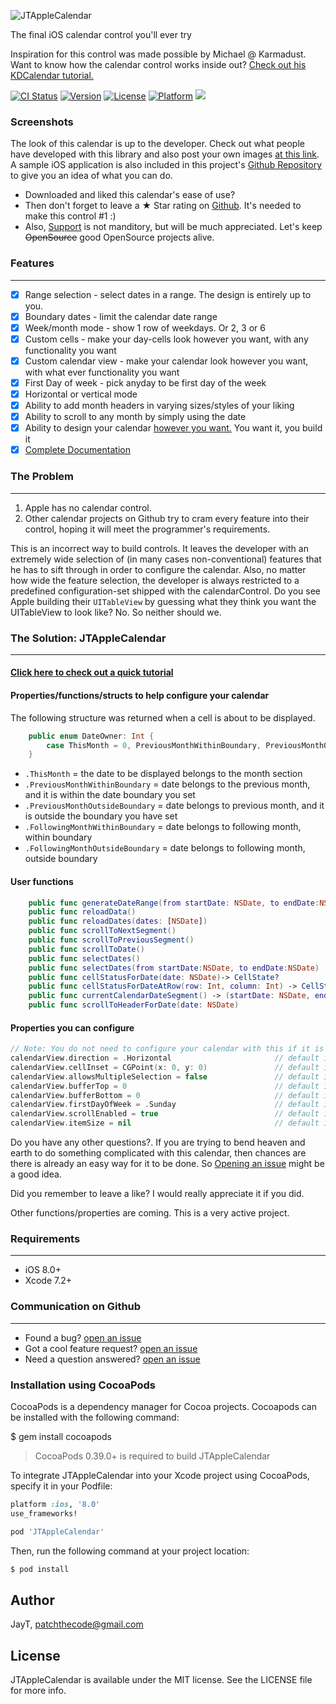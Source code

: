 ![JTAppleCalendar](Images/JTAppleCalendar.jpg)

The final iOS calendar control you'll ever try


Inspiration for this control was made possible by Michael @ Karmadust. Want to know how the calendar control works inside out? [Check out his KDCalendar tutorial.](http://blog.karmadust.com/lets-create-a-calendar-using-a-uicollectionview/)


[![CI Status](http://img.shields.io/travis/patchthecode/JTAppleCalendar.svg?style=flat)](https://travis-ci.org/patchthecode/JTAppleCalendar) [![Version](https://img.shields.io/cocoapods/v/JTAppleCalendar.svg?style=flat)](http://cocoapods.org/pods/JTAppleCalendar) [![License](https://img.shields.io/cocoapods/l/JTAppleCalendar.svg?style=flat)](http://cocoapods.org/pods/JTAppleCalendar) [![Platform](https://img.shields.io/cocoapods/p/JTAppleCalendar.svg?style=flat)](http://cocoapods.org/pods/JTAppleCalendar)
[![](https://www.paypalobjects.com/webstatic/en_US/btn/btn_donate_74x21.png)](https://salt.bountysource.com/teams/jtapplecalendar)

### **Screenshots**
The look of this calendar is up to the developer. Check out what people have developed with this library and also post your own images [at this link](https://github.com/patchthecode/JTAppleCalendar/issues/2). A sample iOS application is also included in this project's [Github Repository](https://github.com/patchthecode/JTAppleCalendar) to give you an idea of what you can do.

* Downloaded and liked this calendar's ease of use?
* Then don't forget to leave a ★ Star rating on [Github](https://github.com/patchthecode/JTAppleCalendar). It's needed to make this control #1 :)
* Also, [Support](https://salt.bountysource.com/teams/jtapplecalendar) is not manditory, but will be much appreciated. Let's keep ~~OpenSource~~ good OpenSource projects alive.

### **Features**
---

- [x] Range selection - select dates in a range. The design is entirely up to you.
- [x] Boundary dates - limit the calendar date range
- [x] Week/month mode - show 1 row of weekdays. Or 2, 3 or 6
- [x] Custom cells - make your day-cells look however you want, with any functionality you want
- [x] Custom calendar view - make your calendar look however you want, with what ever functionality you want
- [x] First Day of week - pick anyday to be first day of the week
- [x] Horizontal or vertical mode
- [x] Ability to add month headers in varying sizes/styles of your liking
- [x] Ability to scroll to any month by simply using the date
- [x] Ability to design your calendar [however you want.](https://github.com/patchthecode/JTAppleCalendar/issues/2) You want it, you build it
- [x] [Complete Documentation](http://cocoadocs.org/docsets/JTAppleCalendar)

### **The Problem**
---

1. Apple has no calendar control.
2. Other calendar projects on Github try to cram every feature into their control, hoping it will meet the programmer's requirements.

This is an incorrect way to build controls. It leaves the developer with an extremely wide selection of (in many cases non-conventional) features that he has to sift through in order to configure the calendar. Also, no matter how wide the feature selection, the developer is always restricted to a predefined configuration-set shipped with the calendarControl.  Do you see Apple building their `UITableView` by guessing what they think you want the UITableView to look like? No. So neither should we. 

### **The Solution: JTAppleCalendar**
---

#### [Click here to check out a quick tutorial](https://github.com/patchthecode/JTAppleCalendar/wiki)

#### Properties/functions/structs to help configure your calendar


The following structure was returned when a cell is about to be displayed.

```swift
    public enum DateOwner: Int {
        case ThisMonth = 0, PreviousMonthWithinBoundary, PreviousMonthOutsideBoundary, FollowingMonthWithinBoundary, FollowingMonthOutsideBoundary
    }
```


* `.ThisMonth` = the date to be displayed belongs to the month section
* `.PreviousMonthWithinBoundary` = date belongs to the previous month, and it is within the date boundary you set
* `.PreviousMonthOutsideBoundary` = date belongs to previous month, and it is outside the boundary you have set
* `.FollowingMonthWithinBoundary` = date belongs to following month, within boundary
* `.FollowingMonthOutsideBoundary` = date belongs to following month, outside boundary

#### User functions

```swift
    public func generateDateRange(from startDate: NSDate, to endDate:NSDate)-> [NSDate]
    public func reloadData()
    public func reloadDates(dates: [NSDate])
    public func scrollToNextSegment() 
    public func scrollToPreviousSegment()
    public func scrollToDate()
    public func selectDates()
    public func selectDates(from startDate:NSDate, to endDate:NSDate)
    public func cellStatusForDate(date: NSDate)-> CellState?
    public func cellStatusForDateAtRow(row: Int, column: Int) -> CellState?
    public func currentCalendarDateSegment() -> (startDate: NSDate, endDate: NSDate)
    public func scrollToHeaderForDate(date: NSDate)
```

#### Properties you can configure
```swift
// Note: You do not need to configure your calendar with this if it is already the default
calendarView.direction = .Horizontal                       // default is horizontal
calendarView.cellInset = CGPoint(x: 0, y: 0)               // default is (3,3)
calendarView.allowsMultipleSelection = false               // default is false
calendarView.bufferTop = 0                                 // default is 0. - still work in progress on this
calendarView.bufferBottom = 0                              // default is 0. - still work in progress on this
calendarView.firstDayOfWeek = .Sunday                      // default is Sunday
calendarView.scrollEnabled = true                          // default is true
calendarView.itemSize = nil                                // default is nil. Use a value here to change the size of your cells
```

Do you have any other questions?. If you are trying to bend heaven and earth to do something complicated with this calendar, then chances are there is already an easy way for it to be done. So [Opening an issue](https://github.com/patchthecode/JTAppleCalendar/issues/new) might be a good idea.

Did you remember to leave a like? I would really appreciate it if you did. 

Other functions/properties are coming. This is a very active project.

### **Requirements**
---

* iOS 8.0+ 
* Xcode 7.2+



### **Communication on Github**
---
* Found a bug? [open an issue](https://github.com/patchthecode/JTAppleCalendar/issues)
* Got a cool feature request? [open an issue](https://github.com/patchthecode/JTAppleCalendar/issues)
* Need a question answered? [open an issue](https://github.com/patchthecode/JTAppleCalendar/issues) 


### **Installation using CocoaPods**

CocoaPods is a dependency manager for Cocoa projects. Cocoapods can be installed with the following command:

$ gem install cocoapods



> CocoaPods 0.39.0+ is required to build JTAppleCalendar

To integrate JTAppleCalendar into your Xcode project using CocoaPods, specify it in your Podfile:

```ruby
platform :ios, '8.0'
use_frameworks!

pod 'JTAppleCalendar'
```

Then, run the following command at your project location:

```bash
$ pod install
```


## Author

JayT, patchthecode@gmail.com

## License

JTAppleCalendar is available under the MIT license. See the LICENSE file for more info.
